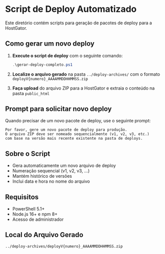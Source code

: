 # Script de Deploy Automatizado

Este diretório contém scripts para geração de pacotes de deploy para a HostGator.

## Como gerar um novo deploy

1. **Execute o script de deploy** com o seguinte comando:
   ```powershell
   .\gerar-deploy-completo.ps1
   ```

2. **Localize o arquivo gerado** na pasta `../deploy-archives/` com o formato `deployV{numero}_AAAAMMDDHHMMSS.zip`

3. **Faça upload** do arquivo ZIP para a HostGator e extraia o conteúdo na pasta `public_html`

## Prompt para solicitar novo deploy

Quando precisar de um novo pacote de deploy, use o seguinte prompt:

```
Por favor, gere um novo pacote de deploy para produção. 
O arquivo ZIP deve ser nomeado sequencialmente (v1, v2, v3, etc.) 
com base na versão mais recente existente na pasta de deploys.
```

## Sobre o Script

- Gera automaticamente um novo arquivo de deploy
- Numeração sequencial (v1, v2, v3, ...)
- Mantém histórico de versões
- Inclui data e hora no nome do arquivo

## Requisitos

- PowerShell 5.1+
- Node.js 16+ e npm 8+
- Acesso de administrador

## Local do Arquivo Gerado

`../deploy-archives/deployV{numero}_AAAAMMDDHHMMSS.zip`
